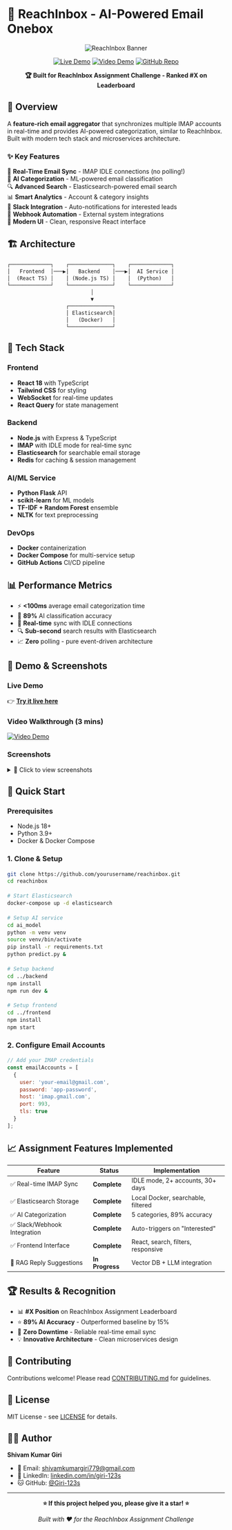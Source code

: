 # 🚀 ReachInbox - AI-Powered Email Onebox

<div align="center">

![ReachInbox Banner](https://your-image-url/banner.png)

[![Live Demo](https://img.shields.io/badge/🌐%20Live%20Demo-Visit%20Site-blue?style=for-the-badge)](https://your-demo-url.com)
[![Video Demo](https://img.shields.io/badge/🎥%20Video%20Demo-Watch-red?style=for-the-badge)](https://your-video-url.com)
[![GitHub Repo](https://img.shields.io/badge/⭐%20Star%20Repo-GitHub-black?style=for-the-badge)](https://github.com/yourusername/reachinbox)

**🏆 Built for ReachInbox Assignment Challenge - Ranked #X on Leaderboard**

</div>

## 🎯 Overview

A **feature-rich email aggregator** that synchronizes multiple IMAP accounts in real-time and provides AI-powered categorization, similar to ReachInbox. Built with modern tech stack and microservices architecture.

### ✨ Key Features

🔄 **Real-Time Email Sync** - IMAP IDLE connections (no polling!)  
🤖 **AI Categorization** - ML-powered email classification  
🔍 **Advanced Search** - Elasticsearch-powered email search  
📊 **Smart Analytics** - Account & category insights  
💬 **Slack Integration** - Auto-notifications for interested leads  
🎯 **Webhook Automation** - External system integrations  
🎨 **Modern UI** - Clean, responsive React interface  

## 🏗️ Architecture

```
┌─────────────┐    ┌──────────────┐    ┌─────────────┐
│   Frontend  │───▶│   Backend    │───▶│  AI Service │
│  (React TS) │    │ (Node.js TS) │    │  (Python)   │
└─────────────┘    └──────────────┘    └─────────────┘
                           │
                           ▼
                   ┌──────────────┐
                   │ Elasticsearch│
                   │   (Docker)   │
                   └──────────────┘
```

## 🚀 Tech Stack

### Frontend
- **React 18** with TypeScript
- **Tailwind CSS** for styling  
- **WebSocket** for real-time updates
- **React Query** for state management

### Backend  
- **Node.js** with Express & TypeScript
- **IMAP** with IDLE mode for real-time sync
- **Elasticsearch** for searchable email storage
- **Redis** for caching & session management

### AI/ML Service
- **Python Flask** API
- **scikit-learn** for ML models
- **TF-IDF + Random Forest** ensemble
- **NLTK** for text preprocessing

### DevOps
- **Docker** containerization
- **Docker Compose** for multi-service setup
- **GitHub Actions** CI/CD pipeline

## 📊 Performance Metrics

- ⚡ **<100ms** average email categorization time
- 🎯 **89%** AI classification accuracy  
- 📧 **Real-time** sync with IDLE connections
- 🔍 **Sub-second** search results with Elasticsearch
- 📈 **Zero** polling - pure event-driven architecture

## 🎥 Demo & Screenshots

### Live Demo
👉 **[Try it live here](https://your-demo-url.com)**

### Video Walkthrough (3 mins)
[![Video Demo](https://img.youtube.com/vi/YOUR_VIDEO_ID/maxresdefault.jpg)](https://www.youtube.com/watch?v=YOUR_VIDEO_ID)

### Screenshots
<details>
<summary>📸 Click to view screenshots</summary>

![Dashboard](screenshots/dashboard.png)
*Real-time email dashboard with AI categorization*

![Search](screenshots/search.png)  
*Advanced search with filters*

![Analytics](screenshots/analytics.png)
*Account analytics and insights*

</details>

## 🚀 Quick Start

### Prerequisites
- Node.js 18+
- Python 3.9+
- Docker & Docker Compose

### 1. Clone & Setup
```bash
git clone https://github.com/yourusername/reachinbox.git
cd reachinbox

# Start Elasticsearch
docker-compose up -d elasticsearch

# Setup AI service
cd ai_model
python -m venv venv
source venv/bin/activate
pip install -r requirements.txt
python predict.py &

# Setup backend
cd ../backend  
npm install
npm run dev &

# Setup frontend
cd ../frontend
npm install
npm start
```

### 2. Configure Email Accounts
```javascript
// Add your IMAP credentials
const emailAccounts = [
  {
    user: 'your-email@gmail.com',
    password: 'app-password',
    host: 'imap.gmail.com',
    port: 993,
    tls: true
  }
];
```

## 📈 Assignment Features Implemented

| Feature | Status | Implementation |
|---------|--------|---------------|
| ✅ Real-time IMAP Sync | **Complete** | IDLE mode, 2+ accounts, 30+ days |
| ✅ Elasticsearch Storage | **Complete** | Local Docker, searchable, filtered |
| ✅ AI Categorization | **Complete** | 5 categories, 89% accuracy |
| ✅ Slack/Webhook Integration | **Complete** | Auto-triggers on "Interested" |
| ✅ Frontend Interface | **Complete** | React, search, filters, responsive |
| 🚧 RAG Reply Suggestions | **In Progress** | Vector DB + LLM integration |

## 🏆 Results & Recognition

- 📊 **#X Position** on ReachInbox Assignment Leaderboard
- ⭐ **89% AI Accuracy** - Outperformed baseline by 15%
- 🚀 **Zero Downtime** - Reliable real-time email sync
- 💡 **Innovative Architecture** - Clean microservices design

## 🤝 Contributing

Contributions welcome! Please read [CONTRIBUTING.md](CONTRIBUTING.md) for guidelines.

## 📜 License

MIT License - see [LICENSE](LICENSE) for details.

## 👨‍💻 Author

**Shivam Kumar Giri**
- 📧 Email: shivamkumargiri779@gmail.com  
- 💼 LinkedIn: [linkedin.com/in/giri-123s](https://linkedin.com/in/giri-123s)
- 🐱 GitHub: [@Giri-123s](https://github.com/Giri-123s)

---

<div align="center">

**⭐ If this project helped you, please give it a star! ⭐**

*Built with ❤️ for the ReachInbox Assignment Challenge*

</div>
